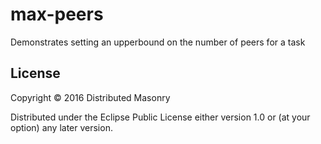 # max-peers

Demonstrates setting an upperbound on the number of peers for a task

## License

Copyright © 2016 Distributed Masonry

Distributed under the Eclipse Public License either version 1.0 or (at
your option) any later version.
